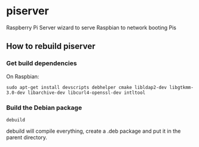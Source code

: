# piserver
Raspberry Pi Server wizard to serve Raspbian to network booting Pis

## How to rebuild piserver

### Get build dependencies

On Raspbian:

`sudo apt-get install devscripts debhelper cmake libldap2-dev libgtkmm-3.0-dev libarchive-dev libcurl4-openssl-dev intltool`

### Build the Debian package

`debuild`

debuild will compile everything, create a .deb package and put it in the parent directory.
